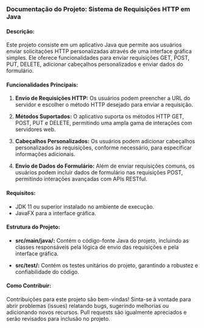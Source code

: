### Documentação do Projeto: Sistema de Requisições HTTP em Java

#### Descrição:
Este projeto consiste em um aplicativo Java que permite aos usuários enviar solicitações HTTP personalizadas através de uma interface gráfica simples. Ele oferece funcionalidades para enviar requisições GET, POST, PUT, DELETE, adicionar cabeçalhos personalizados e enviar dados do formulário.

#### Funcionalidades Principais:
1. **Envio de Requisições HTTP:** Os usuários podem preencher a URL do servidor e escolher o método HTTP desejado para enviar a requisição.
  
2. **Métodos Suportados:** O aplicativo suporta os métodos HTTP GET, POST, PUT e DELETE, permitindo uma ampla gama de interações com servidores web.

3. **Cabeçalhos Personalizados:** Os usuários podem adicionar cabeçalhos personalizados às requisições, conforme necessário, para especificar informações adicionais.

4. **Envio de Dados do Formulário:** Além de enviar requisições comuns, os usuários podem incluir dados de formulário nas requisições POST, permitindo interações avançadas com APIs RESTful.

#### Requisitos:
- JDK 11 ou superior instalado no ambiente de execução.
- JavaFX para a interface gráfica.

#### Estrutura do Projeto:
- **src/main/java/:** Contém o código-fonte Java do projeto, incluindo as classes responsáveis pela lógica de envio das requisições e pela interface gráfica.
  
- **src/test/:** Contém os testes unitários do projeto, garantindo a robustez e confiabilidade do código.

#### Como Contribuir:
Contribuições para este projeto são bem-vindas! Sinta-se à vontade para abrir problemas (issues) relatando bugs, sugerindo melhorias ou adicionando novos recursos. Pull requests são igualmente apreciados e serão revisados para inclusão no projeto.

